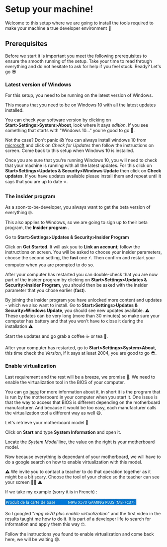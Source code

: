 # Setup your machine!

Welcome to this setup where we are going to install the tools required to make your machine a true developer environment :muscle:



## Prerequisites

Before we start it is important you meet the following prerequisites to ensure the smooth running of the setup.
Take your time to read through everything and do not hesitate to ask for help if you feel stuck.
Ready? Let's go :sunglasses:



### Latest version of Windows

For this setup, you need to be running on the latest version of Windows.

This means that you need to be on Windows 10 with all the latest updates installed.

You can check your software version by clicking on **Start>Settings>System>About**, look where it says *edition*. If you see something that starts with "Windows 10..." you're good to go :muscle:.

Not the case? Don't panic :scream: You can always install windows 10 from [microsoft]( https://www.microsoft.com/en-gb/windows/get-windows-10) and click on *Check for Updates* then follow the instructions on screen. Come back to this setup when Windows 10 is installed.

Once you are sure that you're running Windows 10, you will need to check that your machine is running with all the latest updates. For this click on **Start>Settings>Updates & Security>Windows Update** then click on **Check updates**. If you have updates available please install them and repeat until it says that you are up to date :star:.



### The insider program

As a soon-to-be-developer, you always want to get the beta version of everything :nerd_face:.

This also applies to Windows, so we are going to sign up to their beta program, the **Insider program** .

Go to **Start>Settings>Updates & Security>Insider Program**

Click on **Get Started**. It will ask you to **Link an account**; follow the instructions on screen. You will be asked to choose your insider parameters, choose the second setting, the **fast** one :zap:. Then confirm and restart your computer when you are prompted to do so.

After your computer has restarted you can double-check that you are now part of the insider program by clicking on **Start>Settings>Updates & Security>Insider Program**, you should then be asked with the insider parameter that you chose earlier (**fast**).

By joining the insider program you have unlocked more content and updates - which we also want to install. Go to **Start>Settings>Updates & Security>Windows Update**, you should see new updates available.
:warning: These updates can be very long (more than 30 minutes) so make sure your computer has battery and that you won't have to close it during the installation :warning:

Start the updates and go grab a coffee :coffee: or tea :tea:.

After your computer has restarted, go to **Start>Settings>System>About**, this time check the *Version*, if it says at least 2004, you are good to go :sunglasses:.  

### Enable virtualization

Last requirement and the rest will be a breeze, we promise :crossed_fingers:. We need to enable the virtualization tool in the BIOS of your computer. 

You can go [here](https://en.wikipedia.org/wiki/BIOS) for more information about it, in short it is the program that is run by the motherboard in your computer when you start it. One issue is that the way to access that BIOS is different depending on the motherboard manufacturer. And because it would be too easy, each manufacturer calls the virtualization tool a different way as well :sweat_smile:.


Let's retrieve your motherboard model :muscle:

Click on **Start** and type **System Information** and open it.

Locate the *System Model* line, the value on the right is your motherboard model.

Now because everything is dependant of your motherboard, we will have to do a google search on how to enable virtualization with this model. 

:warning: We invite you to contact a teacher to do that operation together as it might be a bit scary. Choose the tool of your choice so the teacher can see your screen :man_mechanic:​ :warning:

If we take my example (sorry it is in French) :

![motherboard.jpg](images/wsl2_motherboard.jpg)

So I googled "*mpg x570 plus enable virtualization*" and the first video in the results taught me how to do it. It is part of a developer life to search for information and apply them this way :nerd_face:.

Follow the instructions you found to enable virtualization and come back here, we will be waiting :smile:.  
